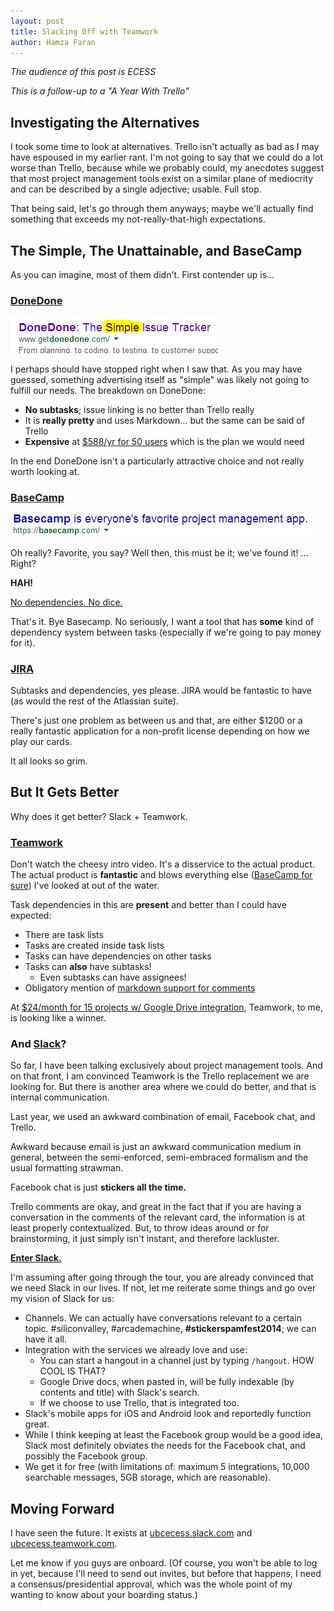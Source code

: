 ```yaml
---
layout: post
title: Slacking Off with Teamwork
author: Hamza Faran
---
```


*The audience of this post is ECESS*

*This is a follow-up to a "A Year With Trello"*

## Investigating the Alternatives

I took some time to look at alternatives. Trello isn't actually as bad as I may have
espoused in my earlier rant. I'm not going to say that we could do a lot worse than Trello,
because while we probably could, my anecdotes suggest that most project management
 tools exist on a similar plane of mediocrity and can be described by a single adjective; usable. Full stop.

That being said, let's go through them anyways; maybe we'll actually find something
that exceeds my not-really-that-high expectations.

## The Simple, The Unattainable, and BaseCamp

As you can imagine, most of them didn't. First contender up is...

### [DoneDone](http://www.getdonedone.com/)

![Red Flag!](/images/slacking_teamwork/donedone.png)

I perhaps should have stopped right when I saw that. As you may have guessed,
something advertising itself as "simple" was likely not going to fulfill our needs. The breakdown on DoneDone:

* **No subtasks**; issue linking is no better than Trello really
* It is **really pretty** and uses Markdown... but the same can be said of Trello
* **Expensive** at [$588/yr for 50 users](http://www.getdonedone.com/plans-pricing/) which is the plan we would need

In the end DoneDone isn't a particularly attractive choice and not really worth looking at.

### [BaseCamp](https://basecamp.com)

![ORLY](/images/slacking_teamwork/basecamp.png)

Oh really? Favorite, you say? Well then, this must be it; we've found it! ... Right?

**HAH!**

[No dependencies. No dice.](https://help.37signals.com/basecamp/questions/225-does-basecamp-support-task-dependencies)

That's it. Bye Basecamp. No seriously, I want a tool that has **some** kind of dependency system between tasks (especially if we're going to pay money for it).

### [JIRA](https://www.atlassian.com/software/jira)

Subtasks and dependencies, yes please. JIRA would be fantastic to have (as would the rest of the Atlassian suite).

There's just one problem as between us and that, are either $1200 or a really fantastic application for a non-profit license depending on how we play our cards.

It all looks so grim.


## But It Gets Better

Why does it get better? Slack + Teamwork.

### [Teamwork](https://www.teamwork.com/)

Don't watch the cheesy intro video. It's a disservice to the actual product. The actual product is **fantastic** and blows everything else ([BaseCamp for sure](http://geekyscribbles.com/basecamp-vs-teamwork-pm-why-we-packed-up-camp-and-moved/)) I've looked at out of the water.

Task dependencies in this are **present** and better than I could have expected:

* There are task lists
* Tasks are created inside task lists
* Tasks can have dependencies on other tasks
* Tasks can **also** have subtasks!
    * Even subtasks can have assignees!
* Obligatory mention of [markdown support for comments](http://engineroom.teamwork.com/messages-and-comments-now-support-formatting-with-markdown/)

At [$24/month for 15 projects w/ Google Drive integration](https://www.teamwork.com/pricing), Teamwork, to me, is looking like a winner.

### And [Slack](www.slack.com)?

So far, I have been talking exclusively about project management tools. And on that front, I am convinced Teamwork is the Trello replacement we are looking for. But there is another area where we could do better, and that is internal communication.

Last year, we used an awkward combination of email, Facebook chat, and Trello.

Awkward because email is just an awkward communication medium in general, between the semi-enforced, semi-embraced formalism and the usual formatting strawman.

Facebook chat is just **stickers all the time.**

Trello comments are okay, and great in the fact that if you are having a conversation in the comments of the relevant card, the information is at least properly contextualized. But, to throw ideas around or for brainstorming, it just simply isn't instant, and therefore lackluster.

**[Enter Slack.](https://slack.com/is)**

I'm assuming after going through the tour, you are already convinced that we need Slack in our lives. If not, let me reiterate some things and go over my vision of Slack for us:

* Channels. We can actually have conversations relevant to a certain topic. #siliconvalley, #arcademachine, **#stickerspamfest2014**; we can have it all.
* Integration with the services we already love and use:
    * You can start a hangout in a channel just by typing `/hangout`. HOW COOL IS THAT?
    * Google Drive docs, when pasted in, will be fully indexable (by contents and title) with Slack's search.
    * If we choose to use Trello, that is integrated too.
* Slack's mobile apps for iOS and Android look and reportedly function great.
* While I think keeping at least the Facebook group would be a good idea, Slack most definitely obviates the needs for the Facebook chat, and possibly the Facebook group.
* We get it for free (with limitations of: maximum 5 integrations, 10,000 searchable messages, 5GB storage, which are reasonable).


## Moving Forward

I have seen the future. It exists at [ubcecess.slack.com](https://ubcecess.slack.com) and [ubcecess.teamwork.com](https://ubcecess.teamwork.com).

Let me know if you guys are onboard. (Of course, you won't be able to log in yet, because I'll need to send out invites, but before that happens, I need a consensus/presidential approval, which was the whole point of my wanting to know about your boarding status.)
